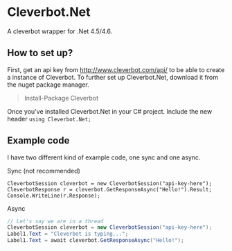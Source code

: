 # Cleverbot.Net
A cleverbot wrapper for .Net 4.5/4.6.

## How to set up?
First, get an api key from http://www.cleverbot.com/api/ to be able to create a instance of 
Cleverbot. To further set up Cleverbot.Net, download it from the nuget package manager.
>Install-Package Cleverbot

Once you've installed Cleverbot.Net in your C# project. Include the new header `using Cleverbot.Net;`

## Example code

I have two different kind of example code, one sync and one async.

Sync (not recommended)
```Csharp
CleverbotSession cleverbot = new CleverbotSession("api-key-here");
CleverbotResponse r = cleverbot.GetResponseAsync("Hello!").Result;
Console.WriteLine(r.Response);
```

Async
```csharp
// Let's say we are in a thread 
CleverbotSession cleverbot = new CleverbotSession("api-key-here");
Label1.Text = "Cleverbot is typing...";
Label1.Text = await cleverbot.GetResponseAsync("Hello!");
```

